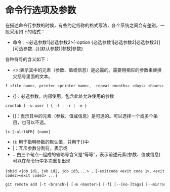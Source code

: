 # 命令行选项及参数

在描述命令行参数的时候，有些约定俗称的格式写法，各个系统之间会有差别，一般采用如下的格式：

- 命令：<必选参数1|必选参数2>[-option {必选参数1|必选参数2|必选参数3}][可选参数...]{(默认参数)|参数|参数}

各种符号的含义如下：

- <>:表示其中的元素（参数、值或信息）是必需的。需要用相应的参数来替换尖括号里面的文本。
```javascript
f <file name>,-printer <printer name>, -repeat <months> <days> <hours> <minutes> , date access <mm/dd/yyyy>
```
- {}：必选参数，内部使用，包含此处允许使用的参数
```javascript
crontab [ -u user ] { -l | -r | -e }
```
- []：表示其中的元素（参数、值或信息）是可选的。可以选择一个或多个条目，也可以不选。
```
ls [-alrtAFR] [name]
```
- (): 用于指明参数的默认值，只用于{}中
- |：互斥参数分割符，表示或
- ...由三个句点···组成的省略号含义是“等等”，表示前述元素(参数、值或信息) 可以在命令行中多次重复出现
```
jobid <job id1, job id2, job id3,...> 、[-exitcode <exit code 1>、<exit code2><exit code3> ...]
```

```javascript
git remote add [-t <branch>] [-m <master>] [-f] [--[no-]tags] [--mirror=<fetch|push>] <name> <url>
```
